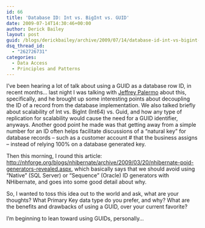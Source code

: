 ```yaml
---
id: 66
title: 'Database ID: Int vs. BigInt vs. GUID'
date: 2009-07-14T14:30:46+00:00
author: Derick Bailey
layout: post
guid: /blogs/derickbailey/archive/2009/07/14/database-id-int-vs-bigint-vs-guid.aspx
dsq_thread_id:
  - "262726731"
categories:
  - Data Access
  - Principles and Patterns
---
```

I’ve been hearing a lot of talk about using a GUID as a database row ID, in recent months… last night I was talking with [Jeffrey Palermo](http://jeffreypalermo.com/) about this, specifically, and he brought up some interesting points about decoupling the ID of a record from the database implementation. We also talked briefly about scalability of Int vs. BigInt (Int64) vs. Guid, and how any type of replication for scalability would cause the need for a GUID identifier, anyways. Another good point he made was that getting away from a simple number for an ID often helps facilitate discussions of a “natural key” for database records – such as a customer account # that the business assigns – instead of relying 100% on a database generated key.

Then this morning, I round this article: <http://nhforge.org/blogs/nhibernate/archive/2009/03/20/nhibernate-poid-generators-revealed.aspx>, which basically says that we should avoid using “Native” (SQL Server) or “Sequence” (Oracle) ID generators with NHibernate, and goes into some good detail about why.

So, I wanted to toss this idea out to the world and ask, what are your thoughts? What Primary Key data type do you prefer, and why? What are the benefits and drawbacks of using a GUID, over your current favorite?

I’m beginning to lean toward using GUIDs, personally…
